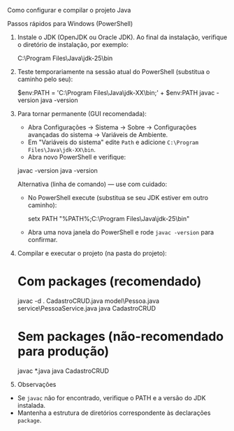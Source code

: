 Como configurar e compilar o projeto Java

Passos rápidos para Windows (PowerShell)

1. Instale o JDK (OpenJDK ou Oracle JDK). Ao final da instalação, verifique o diretório de instalação, por exemplo:

    C:\Program Files\Java\jdk-25\bin

2. Teste temporariamente na sessão atual do PowerShell (substitua o caminho pelo seu):

    $env:PATH = 'C:\Program Files\Java\jdk-XX\bin;' + $env:PATH
    javac -version
    java -version

3. Para tornar permanente (GUI recomendada):
   - Abra Configurações → Sistema → Sobre → Configurações avançadas do sistema → Variáveis de Ambiente.
   - Em "Variáveis do sistema" edite `Path` e adicione `C:\Program Files\Java\jdk-XX\bin`.
   - Abra novo PowerShell e verifique:

    javac -version
    java -version

    Alternativa (linha de comando) — use com cuidado:
    - No PowerShell execute (substitua se seu JDK estiver em outro caminho):

         setx PATH "%PATH%;C:\Program Files\Java\jdk-25\bin"

    - Abra uma nova janela do PowerShell e rode `javac -version` para confirmar.

4. Compilar e executar o projeto (na pasta do projeto):

    # Com packages (recomendado)
    javac -d . CadastroCRUD.java model\Pessoa.java service\PessoaService.java
    java CadastroCRUD

    # Sem packages (não-recomendado para produção)
    javac *.java
    java CadastroCRUD

5. Observações
 - Se `javac` não for encontrado, verifique o PATH e a versão do JDK instalada.
 - Mantenha a estrutura de diretórios correspondente às declarações `package`.
